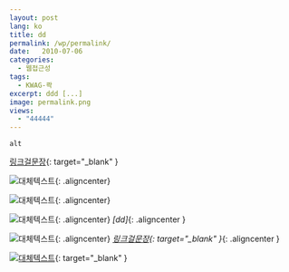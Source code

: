 ```yaml
---
layout: post
lang: ko
title: dd
permalink: /wp/permalink/
date:   2010-07-06
categories:
  - 웹접근성
tags:
  - KWAG-콱
excerpt: ddd [...]
image: permalink.png
views:
  - "44444"
---
```


`alt`

[링크걸문장](링크주소){: target="_blank" }

![대체텍스트](/assets/img/2010/dd.png){: .aligncenter}

![대체텍스트](/assets/img/2010/dd.png "타이틀속성"){: .aligncenter}



<!-- 이미지와 일반 텍스트 2줄 -->
![대체텍스트](/assets/img/2010/dd.png){: .aligncenter}
*[dd]*{: .aligncenter }

<!-- 이미지와 링크걸린 텍스트 2줄 -->
![대체텍스트](/assets/img/2011/dd.jpg){: .aligncenter}
*[링크걸문장](링크주소){: target="_blank" }*{: .aligncenter }

<!-- 이미지에 링크 걸기 -->
[![대체텍스트](/assets/img/2010/dd.png)](링크주소){: target="_blank" }

